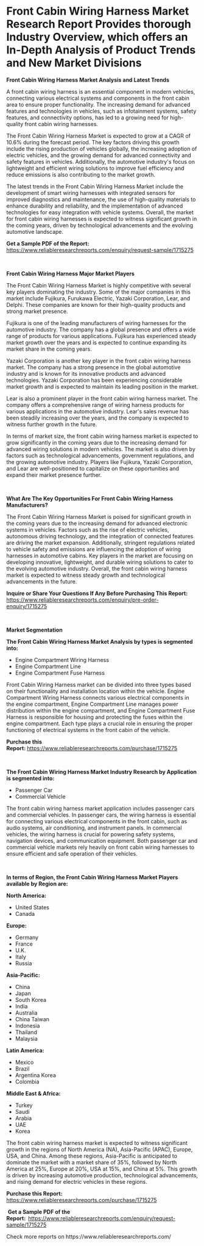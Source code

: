 <p><h1>Front Cabin Wiring Harness Market Research Report Provides thorough Industry Overview, which offers an In-Depth Analysis of Product Trends and New Market Divisions</h1></p><p><strong>Front Cabin Wiring Harness Market Analysis and Latest Trends</strong></p>
<p><p>A front cabin wiring harness is an essential component in modern vehicles, connecting various electrical systems and components in the front cabin area to ensure proper functionality. The increasing demand for advanced features and technologies in vehicles, such as infotainment systems, safety features, and connectivity options, has led to a growing need for high-quality front cabin wiring harnesses.</p><p>The Front Cabin Wiring Harness Market is expected to grow at a CAGR of 10.6% during the forecast period. The key factors driving this growth include the rising production of vehicles globally, the increasing adoption of electric vehicles, and the growing demand for advanced connectivity and safety features in vehicles. Additionally, the automotive industry's focus on lightweight and efficient wiring solutions to improve fuel efficiency and reduce emissions is also contributing to the market growth.</p><p>The latest trends in the Front Cabin Wiring Harness Market include the development of smart wiring harnesses with integrated sensors for improved diagnostics and maintenance, the use of high-quality materials to enhance durability and reliability, and the implementation of advanced technologies for easy integration with vehicle systems. Overall, the market for front cabin wiring harnesses is expected to witness significant growth in the coming years, driven by technological advancements and the evolving automotive landscape.</p></p>
<p><strong>Get a Sample PDF of the Report:&nbsp;</strong> <a href="https://www.reliableresearchreports.com/enquiry/request-sample/1715275">https://www.reliableresearchreports.com/enquiry/request-sample/1715275</a></p>
<p>&nbsp;</p>
<p><strong>Front Cabin Wiring Harness Major Market Players</strong></p>
<p><p>The Front Cabin Wiring Harness Market is highly competitive with several key players dominating the industry. Some of the major companies in this market include Fujikura, Furukawa Electric, Yazaki Corporation, Lear, and Delphi. These companies are known for their high-quality products and strong market presence.</p><p>Fujikura is one of the leading manufacturers of wiring harnesses for the automotive industry. The company has a global presence and offers a wide range of products for various applications. Fujikura has experienced steady market growth over the years and is expected to continue expanding its market share in the coming years.</p><p>Yazaki Corporation is another key player in the front cabin wiring harness market. The company has a strong presence in the global automotive industry and is known for its innovative products and advanced technologies. Yazaki Corporation has been experiencing considerable market growth and is expected to maintain its leading position in the market.</p><p>Lear is also a prominent player in the front cabin wiring harness market. The company offers a comprehensive range of wiring harness products for various applications in the automotive industry. Lear's sales revenue has been steadily increasing over the years, and the company is expected to witness further growth in the future.</p><p>In terms of market size, the front cabin wiring harness market is expected to grow significantly in the coming years due to the increasing demand for advanced wiring solutions in modern vehicles. The market is also driven by factors such as technological advancements, government regulations, and the growing automotive industry. Players like Fujikura, Yazaki Corporation, and Lear are well-positioned to capitalize on these opportunities and expand their market presence further.</p></p>
<p>&nbsp;</p>
<p><strong>What Are The Key Opportunities For Front Cabin Wiring Harness Manufacturers?</strong></p>
<p><p>The Front Cabin Wiring Harness Market is poised for significant growth in the coming years due to the increasing demand for advanced electronic systems in vehicles. Factors such as the rise of electric vehicles, autonomous driving technology, and the integration of connected features are driving the market expansion. Additionally, stringent regulations related to vehicle safety and emissions are influencing the adoption of wiring harnesses in automotive cabins. Key players in the market are focusing on developing innovative, lightweight, and durable wiring solutions to cater to the evolving automotive industry. Overall, the front cabin wiring harness market is expected to witness steady growth and technological advancements in the future.</p></p>
<p><strong>Inquire or Share Your Questions If Any Before Purchasing This Report:</strong> <a href="https://www.reliableresearchreports.com/enquiry/pre-order-enquiry/1715275">https://www.reliableresearchreports.com/enquiry/pre-order-enquiry/1715275</a></p>
<p>&nbsp;</p>
<p><strong>Market Segmentation</strong></p>
<p><strong>The Front Cabin Wiring Harness Market Analysis by types is segmented into:</strong></p>
<p><ul><li>Engine Compartment Wiring Harness</li><li>Engine Compartment Line</li><li>Engine Compartment Fuse Harness</li></ul></p>
<p><p>Front Cabin Wiring Harness market can be divided into three types based on their functionality and installation location within the vehicle. Engine Compartment Wiring Harness connects various electrical components in the engine compartment, Engine Compartment Line manages power distribution within the engine compartment, and Engine Compartment Fuse Harness is responsible for housing and protecting the fuses within the engine compartment. Each type plays a crucial role in ensuring the proper functioning of electrical systems in the front cabin of the vehicle.</p></p>
<p><strong>Purchase this Report:&nbsp;</strong><a href="https://www.reliableresearchreports.com/purchase/1715275">https://www.reliableresearchreports.com/purchase/1715275</a></p>
<p>&nbsp;</p>
<p><strong>The Front Cabin Wiring Harness Market Industry Research by Application is segmented into:</strong></p>
<p><ul><li>Passenger Car</li><li>Commercial Vehicle</li></ul></p>
<p><p>The front cabin wiring harness market application includes passenger cars and commercial vehicles. In passenger cars, the wiring harness is essential for connecting various electrical components in the front cabin, such as audio systems, air conditioning, and instrument panels. In commercial vehicles, the wiring harness is crucial for powering safety systems, navigation devices, and communication equipment. Both passenger car and commercial vehicle markets rely heavily on front cabin wiring harnesses to ensure efficient and safe operation of their vehicles.</p></p>
<p>&nbsp;</p>
<p><strong>In terms of Region, the Front Cabin Wiring Harness Market Players available by Region are:</strong></p>
<p>
    <p> <strong> North America: </strong>
        <ul>
            <li>United States</li>
            <li>Canada</li>
        </ul>
        </p> 
    <p> <strong> Europe: </strong>
        <ul>
            <li>Germany</li>
            <li>France</li>
            <li>U.K.</li>
            <li>Italy</li>
            <li>Russia</li>
        </ul>
        </p> 
    <p> <strong> Asia-Pacific: </strong>
        <ul>
            <li>China</li>
            <li>Japan</li>
            <li>South Korea</li>
            <li>India</li>
            <li>Australia</li>
            <li>China Taiwan</li>
            <li>Indonesia</li>
            <li>Thailand</li>
            <li>Malaysia</li>
        </ul>
        </p> 
    <p> <strong> Latin America: </strong>
        <ul>
            <li>Mexico</li>
            <li>Brazil</li>
            <li>Argentina Korea</li>
            <li>Colombia</li>
        </ul>
        </p> 
    <p> <strong> Middle East & Africa: </strong>
        <ul>
            <li>Turkey</li>
            <li>Saudi</li>
            <li>Arabia</li>
            <li>UAE</li>
            <li>Korea</li>
        </ul>
    </p>
    </p>
<p><p>The front cabin wiring harness market is expected to witness significant growth in the regions of North America (NA), Asia-Pacific (APAC), Europe, USA, and China. Among these regions, Asia-Pacific is anticipated to dominate the market with a market share of 35%, followed by North America at 25%, Europe at 20%, USA at 15%, and China at 5%. This growth is driven by increasing automotive production, technological advancements, and rising demand for electric vehicles in these regions.</p></p>
<p><strong>Purchase this Report: </strong><a href="https://www.reliableresearchreports.com/purchase/1715275">https://www.reliableresearchreports.com/purchase/1715275</a></p>
<p>&nbsp;<strong>Get a Sample PDF of the Report:&nbsp;&nbsp;</strong><a href="https://www.reliableresearchreports.com/enquiry/request-sample/1715275">https://www.reliableresearchreports.com/enquiry/request-sample/1715275</a></p>
<p><strong></strong></p>
<p>Check more reports on https://www.reliableresearchreports.com/</p>